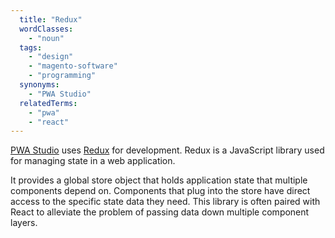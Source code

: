 ```yaml
---
  title: "Redux"
  wordClasses:
    - "noun"
  tags:
    - "design"
    - "magento-software"
    - "programming"
  synonyms:
    - "PWA Studio"
  relatedTerms:
    - "pwa"
    - "react"
---
```

[PWA Studio](https://github.com/magento/pwa-studio) uses [Redux](https://redux.js.org/) for development. Redux is a JavaScript library used for managing state in a web application.

It provides a global store object that holds application state that multiple components depend on. Components that plug into the store have direct access to the specific state data they need. This library is often paired with React to alleviate the problem of passing data down multiple component layers.
